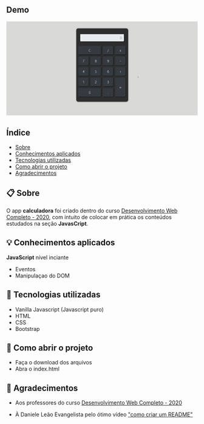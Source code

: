 ## Demo

<img src="apresentacao.gif">

## Índice
- [Sobre](#-sobre)
- [Conhecimentos aplicados](#-conhecimentos-aplicados)
- [Tecnologias utilizadas](#-tecnologias-utilizadas)
- [Como abrir o projeto](#-como-abrir-o-projeto)
- [Agradecimentos](#-agradecimentos)



## 📋 Sobre

O app **calculadora** foi criado dentro do curso [Desenvolvimento Web Completo - 2020](https://www.udemy.com/course/web-completo/), com intuito de colocar em prática os conteúdos estudados na seção **JavasCript**.



## 💡 Conhecimentos aplicados
**JavaScript** nível inciante
- Eventos
- Manipulaçao do DOM



## 🚀 Tecnologias utilizadas
- Vanilla Javascript (Javascript puro)
- HTML
- CSS
- Bootstrap



## 📁 Como abrir o projeto
- Faça o download dos arquivos
- Abra o index.html



## 🙏 Agradecimentos

- Aos professores do curso [Desenvolvimento Web Completo - 2020](https://www.udemy.com/course/web-completo/)

- À Daniele Leão Evangelista pelo ótimo vídeo ["como criar um README"](https://www.youtube.com/watch?v=Gcb60rPbnKA&list=LL55cCksWKKyAoCbO5G5iqHQ&index=1)
